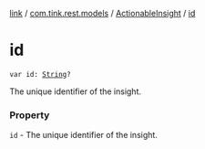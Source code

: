[link](../../index.md) / [com.tink.rest.models](../index.md) / [ActionableInsight](index.md) / [id](./id.md)

# id

`var id: `[`String`](https://kotlinlang.org/api/latest/jvm/stdlib/kotlin/-string/index.html)`?`

The unique identifier of the insight.

### Property

`id` - The unique identifier of the insight.